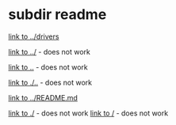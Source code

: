 # subdir readme

[link to ../drivers](../drivers)

[link to ../](../) - does not work

[link to ..](..) - does not work

[link to ./..](./) - does not work

[link to ../README.md](../README.md)

[link to ./](./) - does not work
[link to /](/) - does not work

